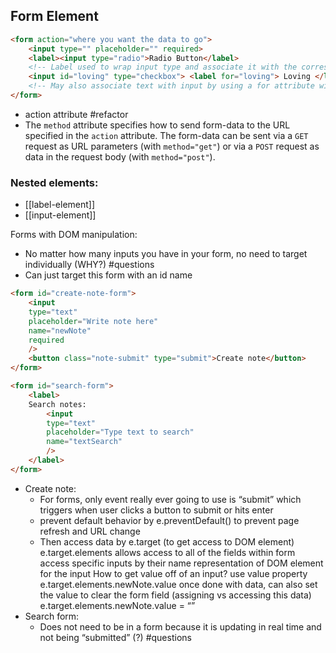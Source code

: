## Form Element
```html
<form action="where you want the data to go">
	<input type="" placeholder="" required>
	<label><input type="radio">Radio Button</label> 
	<!-- Label used to wrap input type and associate it with the corresponding text -->
	<input id="loving" type="checkbox"> <label for="loving"> Loving </label>
	<!-- May also associate text with input by using a for attribute with the same value as the input's id -->
</form>
```
- action attribute #refactor 
- The `method` attribute specifies how to send form-data to the URL specified in the `action` attribute. The form-data can be sent via a `GET` request as URL parameters (with `method="get"`) or via a `POST` request as data in the request body (with `method="post"`).

### Nested elements:
- [[label-element]]
- [[input-element]]

Forms with DOM manipulation: 
- No matter how many inputs you have in your form, no need to target individually (WHY?) #questions
- Can just target this form with an id name
```html
<form id="create-note-form">
	<input
	type="text"
	placeholder="Write note here"
	name="newNote"
	required
	/>
	<button class="note-submit" type="submit">Create note</button>
</form>

<form id="search-form">
	<label>
	Search notes:
		<input
		type="text"
		placeholder="Type text to search"
		name="textSearch"
		/>
	</label>
</form>
```

- Create note: 
	- For forms, only event really ever going to use is “submit” which triggers when user clicks a button to submit or hits enter
	- prevent default behavior by e.preventDefault() to prevent page refresh and URL change
	- Then access data by e.target (to get access to DOM element)
	  e.target.elements allows access to all of the fields within form
	  access specific inputs by their name
	  representation of DOM element for the input
	  How to get value off of an input?
	  use value property
	  e.target.elements.newNote.value
	  once done with data, can also set the value to clear the form field (assigning vs accessing this data)
	  e.target.elements.newNote.value = “”
- Search form:
	- Does not need to be in a form  because it is updating in real time and not being “submitted” (?) #questions 